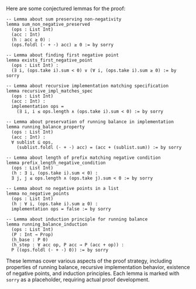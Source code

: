 Here are some conjectured lemmas for the proof:

```lean
-- Lemma about sum preserving non-negativity
lemma sum_non_negative_preserved
  (ops : List Int)
  (acc : Int)
  (h : acc ≥ 0) :
  (ops.foldl (· + ·) acc) ≥ 0 := by sorry

-- Lemma about finding first negative point
lemma exists_first_negative_point
  (ops : List Int) :
  (∃ i, (ops.take i).sum < 0) ∨ (∀ i, (ops.take i).sum ≥ 0) := by sorry

-- Lemma about recursive implementation matching specification
lemma recursive_impl_matches_spec
  (ops : List Int)
  (acc : Int) :
  implementation ops = 
    (∃ i, i ≤ ops.length ∧ (ops.take i).sum < 0) := by sorry

-- Lemma about preservation of running balance in implementation
lemma running_balance_property
  (ops : List Int)
  (acc : Int) :
  ∀ sublist ⊆ ops, 
    (sublist.foldl (· + ·) acc) = (acc + (sublist.sum)) := by sorry

-- Lemma about length of prefix matching negative condition
lemma prefix_length_negative_condition
  (ops : List Int)
  (h : ∃ i, (ops.take i).sum < 0) :
  ∃ j, j ≤ ops.length ∧ (ops.take j).sum < 0 := by sorry

-- Lemma about no negative points in a list
lemma no_negative_points
  (ops : List Int)
  (h : ∀ i, (ops.take i).sum ≥ 0) :
  implementation ops = false := by sorry

-- Lemma about induction principle for running balance
lemma running_balance_induction
  (ops : List Int)
  (P : Int → Prop)
  (h_base : P 0)
  (h_step : ∀ acc op, P acc → P (acc + op)) :
  P ((ops.foldl (· + ·) 0)) := by sorry
```

These lemmas cover various aspects of the proof strategy, including properties of running balance, recursive implementation behavior, existence of negative points, and induction principles. Each lemma is marked with `sorry` as a placeholder, requiring actual proof development.